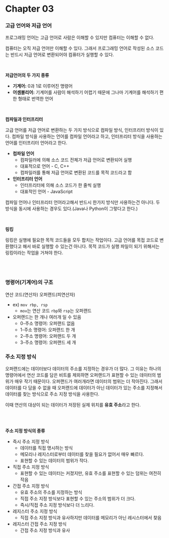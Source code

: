 # Chapter 03

### 고급 언어와 저급 언어

프로그래밍 언어는 고급 언어로 사람은 이해할 수 있지만 컴퓨터는 이해할 수 없다.

컴퓨터는 오직 저급 언어만 이해할 수 있다. 그래서 프로그래밍 언어로 작성된 소스 코드는 반드시 저급 언어로 변환되어야 컴퓨터가 실행할 수 있다.

<br/>

**저급언어의 두 가지 종류**

- **기계어:** 0과 1로 이루어진 명령어
- **어셈블리어:** 기계어를 사람이 해석하기 어렵기 때문에 그나마 기계어를 해석하기 편한 형태로 번역한 언어

<br/>

**컴파일과 인터프리터**

고급 언어를 저급 언어로 변환하는 두 가지 방식으로 컴파일 방식, 인터프리터 방식이 있다. 컴파일 방식을 사용하는 언어를 컴파일 언어라고 하고, 인터프리터 방식을 사용하는 언어를 인터프리터 언어라고 한다.

- **컴파일 언어**
    - 컴파일러에 의해 소스 코드 전체가 저급 언어로 변환되어 실행
    - 대표적으로 언어 - C, C++
    - 컴파일러를 통해 저급 언어로 변환된 코드를 목적 코드라고 함
- **인터프리터 언어**
    - 인터프리터에 의해 소스 코드가 한 줄씩 실행
    - 대표적인 언어 - JavaScript

컴파일 언어나 인터프리터 언어라고해서 반드시 한가지 방식만 사용하는건 아니다. 두 방식을 동시에 사용하는 경우도 있다.(Java나 Python이 그렇다고 한다.)

<br/>

**링킹**

링킹은 실행에 필요한 목적 코드들을 모두 합치는 작업이다. 고급 언어를 목접 코드로 변환했다고 해서 바로 실행할 수 있는건 아니다. 목적 코드가 실행 파일이 되기 위해서는 링킹이라는 작업을 거쳐야 한다.

<br/>
<br/>

### 명령어(기계어)의 구조

연산 코드(연산자) 오퍼랜드(피연산자)

- ex) `mov rbp, rsp`
    - `mov`는 연산 코드 `rbp`와 `rsp`는 오퍼랜드
- 오퍼랜드는 한 개나 여러개 일 수 있음
    - 0-주소 명령어: 오퍼랜드 없음
    - 1-주소 명령어: 오퍼랜드 한 개
    - 2-주소 명령어:  오퍼랜드 두 개
    - 3-주소 명령어: 오퍼랜드 세 개

### 주소 지정 방식

오퍼랜드에는 데이터보다 데이터의 주소를 지정하는 경우가 더 많다. 그 이유는 하나의 명령어에서 연산 코드를 담은 비트를 제외하면 오퍼랜드가 표현할 수 있는 데이터의 범위가 매우 작기 때문이다. 오퍼랜드가 여러개라면 데이터의 범위는 더 작아진다. 그래서 데이터를 다 담을 수 없을 때 오퍼랜드에 데이터가 아닌 데이터가 있는 주소를 지정해서 데이터를 찾는 방식으로 주소 지정 방식을 사용한다.

이때 연산의 대상이 되는 데이터가 저장된 실제 위치를 **유효 주소**라고 한다.

<br/>
<br/>

**주소 지정 방식의 종류**

- 즉시 주소 지정 방식
    - 데이터를 직접 명시하는 방식
    - 메모리나 레지스터로부터 데이터를 찾을 필요가 없어서 매우 빠르다.
    - 표현할 수 있는 데이터의 범위가 작다.
- 직접 주소 지정 방식
    - 표현할 수 있는 데이터는 커졌지만, 유효 주소를 표현할 수 있는 덤위는 여전히 작음
- 간접 주소 지정 방식
    - 유효 주소의 주소를 지정하는 방식
    - 직접 주소 지정 방식보다 표현할 수 있는 주소의 범위가 더 크다.
    - 즉시/직접 주소 지정 방식보다 더 느리다.
- 레지스터 주소 지정 방식
    - 직접 주소 지정 방식과 유사하지만 데이터를 메모리가 아닌 레시스터에서 찾음
- 레지스터 간접 주소 지정 방식
    - 간접 주소 지정 방식과 유사